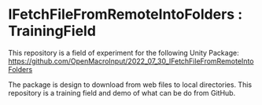 # IFetchFileFromRemoteIntoFolders : TrainingField

This repository is a field of experiment for the following Unity Package:  
https://github.com/OpenMacroInput/2022_07_30_IFetchFileFromRemoteIntoFolders  

The package is design to download from web files to local directories. 
This repository is a training field and demo of what can be do from GitHub.  

